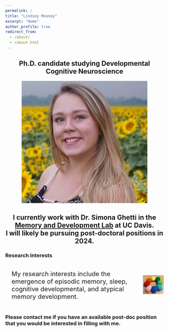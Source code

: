 ```yaml
---
permalink: /
title: "Lindsey Mooney"
excerpt: "Home"
author_profile: true
redirect_from: 
  - /about/
  - /about.html
---
```

<style>
      .container {
        display: flex;
        align-items: center;
        justify-content: center
      }
      img {
        max-width: 100%
      }
      .image {
        flex-basis: 40%
      }
      .text {
        font-size: 20px;
        padding-left: 20px;
      }
</style>

<h2 style="text-align: center;">Ph.D. candidate studying Developmental Cognitive Neuroscience</h2>

<p style="text-align: center;"><img src="images/LM Profile.jpg" alt="LM Profile.jpg" width="400"/></p>


<h2 style="text-align: center;">I currently work with Dr. Simona Ghetti in the <a href = "https://madlab.faculty.ucdavis.edu/">Memory and Development Lab</a> at UC Davis. <br> I will likely be pursuing post-doctoral positions in 2024.</h2>

<h3>Research Interests</h3>
<body>
  <div class="container">
     <div class="text">
       <p>My research interests include the emergence of episodic memory, sleep, cognitive developmental, and atypical memory development.</p>
     </div>
     <div class="image">
       <img src="images/brains.jpeg">
     </div>
   </div>
 </body>
 
 <h3>Please contact me if you have an available post-doc position that you would be interested in filling with me.</h3>
